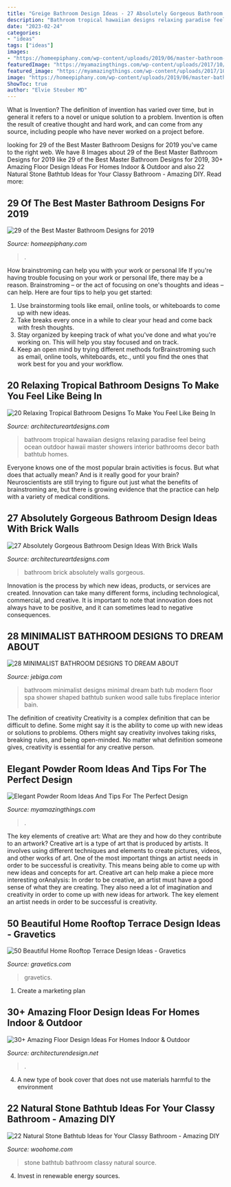 ```yaml
---
title: "Greige Bathroom Design Ideas - 27 Absolutely Gorgeous Bathroom Design Ideas With Brick Walls"
description: "Bathroom tropical hawaiian designs relaxing paradise feel being ocean outdoor hawaii master showers interior bathrooms decor bath bathtub homes"
date: "2023-02-24"
categories:
- "ideas"
tags: ["ideas"]
images:
- "https://homeepiphany.com/wp-content/uploads/2019/06/master-bathroom-pictures_35.jpg"
featuredImage: "https://myamazingthings.com/wp-content/uploads/2017/10/powder-room-4-.jpg"
featured_image: "https://myamazingthings.com/wp-content/uploads/2017/10/powder-room-4-.jpg"
image: "https://homeepiphany.com/wp-content/uploads/2019/06/master-bathroom-pictures_35.jpg"
ShowToc: true
author: "Elvie Steuber MD"
---
```



What is Invention?
The definition of invention has varied over time, but in general it refers to a novel or unique solution to a problem. Invention is often the result of creative thought and hard work, and can come from any source, including people who have never worked on a project before.

	

		
looking for 29 of the Best Master Bathroom Designs for 2019 you've came to the right web. We have 8 Images about 29 of the Best Master Bathroom Designs for 2019 like 29 of the Best Master Bathroom Designs for 2019, 30+ Amazing Floor Design Ideas For Homes Indoor &amp; Outdoor and also 22 Natural Stone Bathtub Ideas for Your Classy Bathroom - Amazing DIY. Read more:
		
    
## 29 Of The Best Master Bathroom Designs For 2019

<img loading=lazy src="https://homeepiphany.com/wp-content/uploads/2019/06/master-bathroom-pictures_35.jpg" onerror="this.onerror=null;this.src='https://tse3.mm.bing.net/th?id=OIP.BVRGuUj4PPbEau4x6llGIwHaLF&amp;pid=15.1';" alt="29 of the Best Master Bathroom Designs for 2019">

_Source: homeepiphany.com_

>. 

	

How brainstroming can help you with your work or personal life
If you're having trouble focusing on your work or personal life, there may be a reason. Brainstroming – or the act of focusing on one's thoughts and ideas – can help. Here are four tips to help you get started: 
1. Use brainstorming tools like email, online tools, or whiteboards to come up with new ideas. 
2. Take breaks every once in a while to clear your head and come back with fresh thoughts. 
3. Stay organized by keeping track of what you've done and what you're working on. This will help you stay focused and on track. 
4. Keep an open mind by trying different methods forBrainstroming such as email, online tools, whiteboards, etc., until you find the ones that work best for you and your workflow.

    
## 20 Relaxing Tropical Bathroom Designs To Make You Feel Like Being In

<img loading=lazy src="https://www.architectureartdesigns.com/wp-content/uploads/2015/02/20-Relaxing-Tropical-Bathroom-Designs-To-Make-You-Feel-Like-Being-In-Paradise-17.jpg" onerror="this.onerror=null;this.src='https://tse1.mm.bing.net/th?id=OIP.EMiWf2w25mWAY3PPZ6-QBAAAAA&amp;pid=15.1';" alt="20 Relaxing Tropical Bathroom Designs To Make You Feel Like Being In">

_Source: architectureartdesigns.com_

>bathroom tropical hawaiian designs relaxing paradise feel being ocean outdoor hawaii master showers interior bathrooms decor bath bathtub homes. 

	

Everyone knows one of the most popular brain activities is focus. But what does that actually mean? And is it really good for your brain? Neuroscientists are still trying to figure out just what the benefits of brainstroming are, but there is growing evidence that the practice can help with a variety of medical conditions.

    
## 27 Absolutely Gorgeous Bathroom Design Ideas With Brick Walls

<img loading=lazy src="https://www.architectureartdesigns.com/wp-content/uploads/2014/02/2441-630x945.jpg" onerror="this.onerror=null;this.src='https://tse1.mm.bing.net/th?id=OIP.He0wSaz7VvUM79RWClacCAHaLH&amp;pid=15.1';" alt="27 Absolutely Gorgeous Bathroom Design Ideas With Brick Walls">

_Source: architectureartdesigns.com_

>bathroom brick absolutely walls gorgeous. 

	

Innovation is the process by which new ideas, products, or services are created. Innovation can take many different forms, including technological, commercial, and creative. It is important to note that innovation does not always have to be positive, and it can sometimes lead to negative consequences.

    
## 28 MINIMALIST BATHROOM DESIGNS TO DREAM ABOUT

<img loading=lazy src="http://www.jebiga.com/wp-content/uploads/2013/04/minimal-design-white-bathroom.jpg" onerror="this.onerror=null;this.src='https://tse3.mm.bing.net/th?id=OIP.Scd5Cvkcnovgw6QHjuIN7QHaLH&amp;pid=15.1';" alt="28 MINIMALIST BATHROOM DESIGNS TO DREAM ABOUT">

_Source: jebiga.com_

>bathroom minimalist designs minimal dream bath tub modern floor spa shower shaped bathtub sunken wood salle tubs fireplace interior bain. 

	

The definition of creativity
Creativity is a complex definition that can be difficult to define. Some might say it is the ability to come up with new ideas or solutions to problems. Others might say creativity involves taking risks, breaking rules, and being open-minded. No matter what definition someone gives, creativity is essential for any creative person.

    
## Elegant Powder Room Ideas And Tips For The Perfect Design

<img loading=lazy src="https://myamazingthings.com/wp-content/uploads/2017/10/powder-room-4-.jpg" onerror="this.onerror=null;this.src='https://tse1.mm.bing.net/th?id=OIP.yOM_Vs3KcPUP8p7VFxcXLAHaLG&amp;pid=15.1';" alt="Elegant Powder Room Ideas And Tips For The Perfect Design">

_Source: myamazingthings.com_

>. 

	

The key elements of creative art: What are they and how do they contribute to an artwork?
Creative art is a type of art that is produced by artists. It involves using different techniques and elements to create pictures, videos, and other works of art. One of the most important things an artist needs in order to be successful is creativity. This means being able to come up with new ideas and concepts for art. Creative art can help make a piece more interesting orAnalysis: In order to be creative, an artist must have a good sense of what they are creating. They also need a lot of imagination and creativity in order to come up with new ideas for artwork. The key element an artist needs in order to be successful is creativity.

    
## 50 Beautiful Home Rooftop Terrace Design Ideas - Gravetics

<img loading=lazy src="https://www.gravetics.com/wp-content/uploads/2016/12/Decorating-ideas-for-innovative-design-modern-terrace.jpg" onerror="this.onerror=null;this.src='https://tse4.mm.bing.net/th?id=OIP.RnuK7uVdNfwSiwTP6L0oOgHaLJ&amp;pid=15.1';" alt="50 Beautiful Home Rooftop Terrace Design Ideas - Gravetics">

_Source: gravetics.com_

>gravetics. 

	

1. Create a marketing plan 

    
## 30+ Amazing Floor Design Ideas For Homes Indoor &amp; Outdoor

<img loading=lazy src="https://cdn.architecturendesign.net/wp-content/uploads/2015/08/AD-Indoor-Outdoor-Floor-Design-Ideas-21.jpg" onerror="this.onerror=null;this.src='https://tse4.mm.bing.net/th?id=OIP.K8DN2tCv0pbdZ-JeeS_u-gHaLH&amp;pid=15.1';" alt="30+ Amazing Floor Design Ideas For Homes Indoor &amp; Outdoor">

_Source: architecturendesign.net_

>. 

	

4. A new type of book cover that does not use materials harmful to the environment 

    
## 22 Natural Stone Bathtub Ideas For Your Classy Bathroom - Amazing DIY

<img loading=lazy src="http://www.woohome.com/wp-content/uploads/2014/04/stone-bathtub-design-ideas-7.jpg" onerror="this.onerror=null;this.src='https://tse1.mm.bing.net/th?id=OIP.Kv1SD2uT8pm7q2tQl1emXAHaLH&amp;pid=15.1';" alt="22 Natural Stone Bathtub Ideas for Your Classy Bathroom - Amazing DIY">

_Source: woohome.com_

>stone bathtub bathroom classy natural source. 

	

4. Invest in renewable energy sources. 

